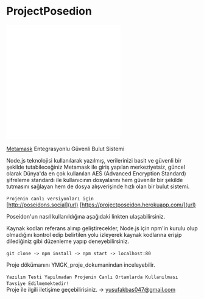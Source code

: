 # ProjectPosedion
![foto-gif](./public/image/homepage_gods.png)

[Metamask](https://metamask.io/download/) Entegrasyonlu Güvenli Bulut Sistemi

Node.js teknolojisi kullanılarak yazılmış, verilerinizi basit ve güvenli bir şekilde tutabileceğiniz Metamask ile giriş yapılan merkeziyetsiz, güncel olarak Dünya'da en çok kullanılan AES (Advanced Encryption Standard) şifreleme standardı ile kullanıcının dosyalarını hem güvenilir bir şekilde tutmasını sağlayan hem de dosya alışverişinde hızlı olan bir bulut sistemi.

`Projenin canlı versiyonları için`<br/>
[http://poseidons.social](url)
[https://projectposeidon.herokuapp.com/](url)

Poseidon'un nasıl kullanıldığına aşağıdaki linkten ulaşabilirsiniz.
[](url)


Kaynak kodları referans alınıp geliştirecekler, Node.js için npm'in kurulu olup olmadığını kontrol edip belirtilen yolu izleyerek kaynak kodlarına erişip dilediğiniz gibi düzenleme yapıp deneyebilirsiniz. 

`git clone -> npm install -> npm start -> localhost:80`


Proje dökümanını YMGK_proje_dokumanindan inceleyebilir.

`Yazılım Testi Yapılmadan Projenin Canlı Ortamlarda Kullanılması Tavsiye Edilmemektedir!`<br />
Proje ile ilgili iletişime geçebilirisiniz.
-> yusufakbas047@gmail.com
